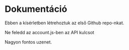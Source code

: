 # Dokumentáció


Ebben a kísérletben létrehoztuk az első Github repo-nkat.

Ne feledd az account.js-ben az API kulcsot

Nagyon fontos uzenet.